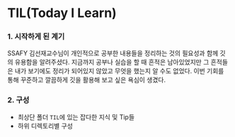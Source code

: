 # TIL(Today I Learn)

### 1. 시작하게 된 계기

SSAFY 김선재교수님이 개인적으로 공부한 내용들을 정리하는 것의 필요성과 함께 깃의 유용함을 알려주셨다. 지금까지 공부나 실습을 할 때 흔적은 남아있었지만 그 흔적들은 내가 보기에도 정리가 되어있지 않았고 무엇을 했는지 알 수도 없었다. 이번 기회를 통해 꾸준하고 깔끔하게 깃을 활용해 보고 싶은 욕심이 생겼다.

### 2. 구성

- 최상단 폴더 `TIL`에 있는 잡다한 지식 및 Tip들
- 하위 디렉토리별 구성




